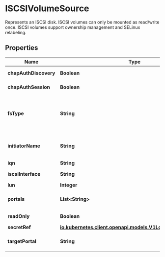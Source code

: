 

# ISCSIVolumeSource

Represents an ISCSI disk. ISCSI volumes can only be mounted as read/write once. ISCSI volumes support ownership management and SELinux relabeling.

## Properties

Name | Type | Description | Notes
------------ | ------------- | ------------- | -------------
**chapAuthDiscovery** | **Boolean** | chapAuthDiscovery defines whether support iSCSI Discovery CHAP authentication |  [optional]
**chapAuthSession** | **Boolean** | chapAuthSession defines whether support iSCSI Session CHAP authentication |  [optional]
**fsType** | **String** | fsType is the filesystem type of the volume that you want to mount. Tip: Ensure that the filesystem type is supported by the host operating system. Examples: \&quot;ext4\&quot;, \&quot;xfs\&quot;, \&quot;ntfs\&quot;. Implicitly inferred to be \&quot;ext4\&quot; if unspecified. More info: https://kubernetes.io/docs/concepts/storage/volumes#iscsi |  [optional]
**initiatorName** | **String** | initiatorName is the custom iSCSI Initiator Name. If initiatorName is specified with iscsiInterface simultaneously, new iSCSI interface &lt;target portal&gt;:&lt;volume name&gt; will be created for the connection. |  [optional]
**iqn** | **String** | iqn is the target iSCSI Qualified Name. | 
**iscsiInterface** | **String** | iscsiInterface is the interface Name that uses an iSCSI transport. Defaults to &#39;default&#39; (tcp). |  [optional]
**lun** | **Integer** | lun represents iSCSI Target Lun number. | 
**portals** | **List&lt;String&gt;** | portals is the iSCSI Target Portal List. The portal is either an IP or ip_addr:port if the port is other than default (typically TCP ports 860 and 3260). |  [optional]
**readOnly** | **Boolean** | readOnly here will force the ReadOnly setting in VolumeMounts. Defaults to false. |  [optional]
**secretRef** | [**io.kubernetes.client.openapi.models.V1LocalObjectReference**](io.kubernetes.client.openapi.models.V1LocalObjectReference.md) |  |  [optional]
**targetPortal** | **String** | targetPortal is iSCSI Target Portal. The Portal is either an IP or ip_addr:port if the port is other than default (typically TCP ports 860 and 3260). | 



